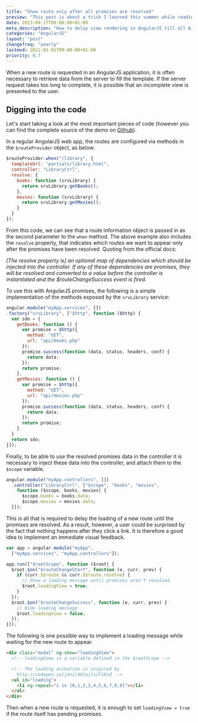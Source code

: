 ```yaml
---
title: "Show route only after all promises are resolved"
preview: "This post is about a trick I learned this summer while reading the book AngularJS, by Brad Green."
date: 2013-09-17T09:00:00+01:00
meta_description: "How to delay view rendering in AngularJS till all AJAX requests are completed"
categories: "AngularJS"
layout: "post"
changefreq: "yearly"
lastmod: 2021-01-01T09:00:00+01:00
priority: 0.7
---
```


When a new route is requested in an AngularJS application, it is often necessary to retrieve data from the server to fill the template. If the server request takes too long to complete, it is possible that an incomplete view is presented to the user.

## Digging into the code

Let's start taking a look at the most important pieces of code (however you can find the complete source of the demo on [Github](https://github.com/blog-brunoscopelliti/route-loading-delay-demo "Github Repository")).

In a regular AngularJS web app, the routes are configured via methods in the `$routeProvider` object, as below:

```js
$routeProvider.when("/library", {
  templateUrl: "partials/library.html",
  controller: "LibraryCtrl",
  resolve: {
    books: function (srvLibrary) {
      return srvLibrary.getBooks();
    },
    movies: function (srvLibrary) {
      return srvLibrary.getMovies();
    }
  }
});
```

From this code, we can see that a route information object is passed in as the second parameter to the `when` method. The above example also includes the `resolve` property, that indicates which routes we want to appear only after the promises have been resolved. Quoting from the official docs:

*[The resolve property is] an optional map of dependencies which should be injected into the controller. If any of these dependencies are promises, they will be resolved and converted to a value before the controller is instantiated and the $routeChangeSuccess event is fired.*

To use this with AngularJS promises, the following is a simple implementation of the methods exposed by the `srvLibrary` service:

```js
angular.module("myApp.services", [])
.factory("srvLibrary", ["$http", function ($http) {
  var sdo = {
    getBooks: function () {
      var promise = $http({
        method: "GET",
        url: "api/books.php"
      });
      promise.success(function (data, status, headers, conf) {
        return data;
      });
      return promise;
    },
    getMovies: function () {
      var promise = $http({
        method: "GET",
        url: "api/movies.php"
      });
      promise.success(function (data, status, headers, conf) {
        return data;
      });
      return promise;
    }
  }
  return sdo;
}]);
```

Finally, to be able to use the resolved promises data in the controller it is necessary to inject these data into the controller, and attach them to the `$scope` variable.

```js
angular.module("myApp.controllers", [])
  .controller("LibraryCtrl", ["$scope", "books", "movies",
    function ($scope, books, movies) {
      $scope.books = books.data;
      $scope.movies = movies.data;
  }]);
```

This is all that is required to delay the loading of a new route until the promises are resolved. As a result, however, a user could be surprised by the fact that nothing happens after they click a link. It is therefore a good idea to implement an immediate visual feedback.

```js
var app = angular.module("myApp",
  ["myApp.services", "myApp.controllers"]);

app.run(["$rootScope", function ($root) {
  $root.$on("$routeChangeStart", function (e, curr, prev) {
    if (curr.$$route && curr.$$route.resolve) {
      // Show a loading message until promises aren't resolved
      $root.loadingView = true;
    }
  });
  $root.$on("$routeChangeSuccess", function (e, curr, prev) {
    // Hide loading message
    $root.loadingView = false;
  });
}]);
```

The following is one possible way to implement a loading message while waiting for the new route to appear.

```html
<div class="modal" ng-show="loadingView">
  <!-- loadingView is a variable defined in the $rootScope -->

  <!-- The loading animation is inspired by
    http://codepen.io/joni/details/FiKsd -->
  <ul id="loading">
    <li ng-repeat="i in [0,1,2,3,4,5,6,7,8,9]"></li>
  </ul>
</div>
```

Then when a new route is requested, it is enough to set `loadingView = true` if the route itself has pending promises.
